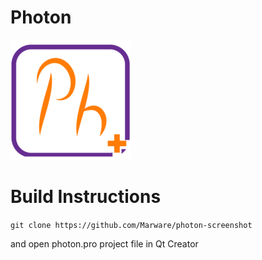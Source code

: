# Photon

![alt text](https://github.com/Marware/photon-screenshot/blob/master/photon-02.png?raw=true)


# Build Instructions
`git clone https://github.com/Marware/photon-screenshot`

and open photon.pro project file in Qt Creator
